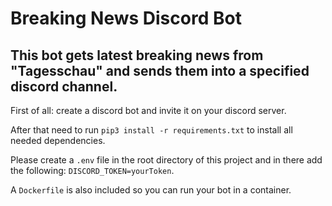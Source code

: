 # Breaking News Discord Bot
## This bot gets latest breaking news from "Tagesschau" and sends them into a specified discord channel.

First of all: create a discord bot and invite it on your discord server.

After that need to run `pip3 install -r requirements.txt` to install all needed dependencies.

Please create a `.env` file in the root directory of this project and in there add the following: `DISCORD_TOKEN=yourToken`.

A `Dockerfile` is also included so you can run your bot in a container.